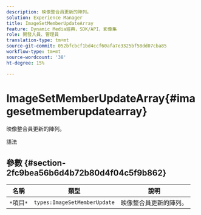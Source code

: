 ```yaml
---
description: 映像整合員更新的陣列。
solution: Experience Manager
title: ImageSetMemberUpdateArray
feature: Dynamic Media經典，SDK/API，影像集
role: 開發人員、管理員
translation-type: tm+mt
source-git-commit: 052bfcbcf1bd4ccf60afa7e3325bf58dd07cba85
workflow-type: tm+mt
source-wordcount: '38'
ht-degree: 15%

---
```



# ImageSetMemberUpdateArray{#imagesetmemberupdatearray}

映像整合員更新的陣列。

語法

## 參數 {#section-2fc9bea56b6d4b72b80d4f04c5f9b862}

| 名稱 | 類型 | 說明 |
|---|---|---|
| `*`項目`*` | `types:ImageSetMemberUpdate` | 映像整合員更新的陣列。 |

